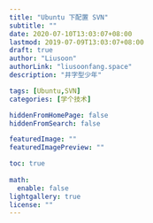 ```yaml
---
title: "Ubuntu 下配置 SVN"
subtitle: ""
date: 2020-07-10T13:03:07+08:00
lastmod: 2019-07-09T13:03:07+08:00
draft: true
author: "Liusoon"
authorLink: "liusoonfang.space"
description: "井字型少年"

tags: [Ubuntu,SVN]
categories: [学个技术]

hiddenFromHomePage: false
hiddenFromSearch: false

featuredImage: ""
featuredImagePreview: ""

toc: true
  
math:
  enable: false
lightgallery: true
license: ""
---
```


<!--more-->
